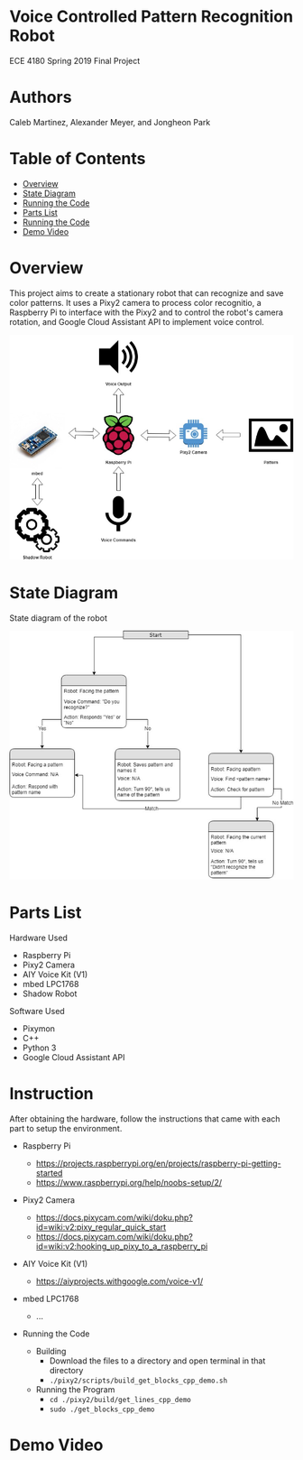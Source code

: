 # Voice Controlled Pattern Recognition Robot
ECE 4180 Spring 2019 Final Project
# Authors
Caleb Martinez, Alexander Meyer, and Jongheon Park
# Table of Contents
- [Overview](README.md#overview)
- [State Diagram](README.md#state-diagram)
- [Running the Code](README.md#running-the-code)
- [Parts List](README.md#parts-list)
- [Running the Code](README.md#instruction)
- [Demo Video](README.md#demo-video)

# Overview
This project aims to create a stationary robot that can recognize and save color patterns. It uses a Pixy2 camera to process color recognitio, a Raspberry Pi to interface with the Pixy2 and to control the robot's camera rotation, and Google Cloud Assistant API to implement voice control.

![github-medium](structure.jpg)

# State Diagram
State diagram of the robot

![github-medium](statediagram.jpg)

# Parts List
Hardware Used
- Raspberry Pi
- Pixy2 Camera
- AIY Voice Kit (V1)
- mbed LPC1768
- Shadow Robot

Software Used
- Pixymon
- C++
- Python 3
- Google Cloud Assistant API

# Instruction
After obtaining the hardware, follow the instructions that came with each part to setup the environment.
- Raspberry Pi
  - https://projects.raspberrypi.org/en/projects/raspberry-pi-getting-started
  - https://www.raspberrypi.org/help/noobs-setup/2/
 
- Pixy2 Camera
  - https://docs.pixycam.com/wiki/doku.php?id=wiki:v2:pixy_regular_quick_start
  - https://docs.pixycam.com/wiki/doku.php?id=wiki:v2:hooking_up_pixy_to_a_raspberry_pi

- AIY Voice Kit (V1)
  - https://aiyprojects.withgoogle.com/voice-v1/
 
- mbed LPC1768
  - ...
  
- Running the Code
  - Building
    - Download the files to a directory and open terminal in that directory
    - ``` ./pixy2/scripts/build_get_blocks_cpp_demo.sh ```
  - Running the Program
    - ```cd ./pixy2/build/get_lines_cpp_demo```
    - ```sudo ./get_blocks_cpp_demo```

# Demo Video


